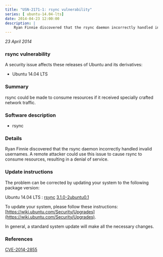 ```yaml
---
title: "USN-2171-1: rsync vulnerability"
series: [ ubuntu-14.04-lts]
date: 2014-04-23 12:00:00
description: |
    Ryan Finnie discovered that the rsync daemon incorrectly handled invalid usernames. A remote attacker could use this issue to cause rsync to consume resources, resulting in a denial of service. 
--- 
```

 
 

*23 April 2014*

### rsync vulnerability

A security issue affects these releases of Ubuntu and its derivatives:

* Ubuntu 14.04 LTS

### Summary

rsync could be made to consume resources if it received specially crafted network traffic.

### Software description

* rsync 

### Details

Ryan Finnie discovered that the rsync daemon incorrectly handled invalid usernames. A remote attacker could use this issue to cause rsync to consume resources, resulting in a denial of service. 

### Update instructions

The problem can be corrected by updating your system to the following package version:

Ubuntu 14.04 LTS
 : [rsync](https://launchpad.net/ubuntu/+source/rsync) <span> [3.1.0-2ubuntu0.1](https://launchpad.net/ubuntu/+source/rsync/3.1.0-2ubuntu0.1) </span> 

To update your system, please follow these instructions: [https://wiki.ubuntu.com/Security/Upgrades](https://wiki.ubuntu.com/Security/Upgrades).

In general, a standard system update will make all the necessary changes. 

### References

 
 [CVE-2014-2855](http://people.ubuntu.com/~ubuntu-security/cve/CVE-2014-2855)
 

